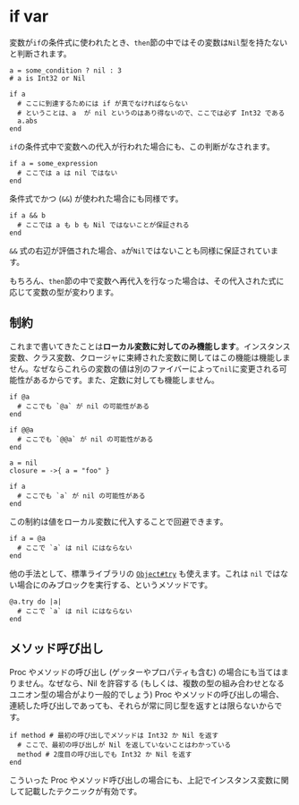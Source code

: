 # if var

変数が`if`の条件式に使われたとき、`then`節の中ではその変数は`Nil`型を持たないと判断されます。

```crystal
a = some_condition ? nil : 3
# a is Int32 or Nil

if a
  # ここに到達するためには if が真でなければならない
  # ということは、a  が nil というのはあり得ないので、ここでは必ず Int32 である
  a.abs
end
```

`if`の条件式中で変数への代入が行われた場合にも、この判断がなされます。

```crystal
if a = some_expression
  # ここでは a は nil ではない
end
```

条件式でかつ (`&&`) が使われた場合にも同様です。

```crystal
if a && b
  # ここでは a も b も Nil ではないことが保証される
end
```

`&&` 式の右辺が評価された場合、`a`が`Nil`ではないことも同様に保証されています。

もちろん、`then`節の中で変数へ再代入を行なった場合は、その代入された式に応じて変数の型が変わります。

## 制約

これまで書いてきたことは**ローカル変数に対してのみ機能します**。インスタンス変数、クラス変数、クロージャに束縛された変数に関してはこの機能は機能しません。なぜならこれらの変数の値は別のファイバーによって`nil`に変更される可能性があるからです。また、定数に対しても機能しません。

```crystal
if @a
  # ここでも `@a` が nil の可能性がある
end

if @@a
  # ここでも `@@a` が nil の可能性がある
end

a = nil
closure = ->{ a = "foo" }

if a
  # ここでも `a` が nil の可能性がある
end
```

この制約は値をローカル変数に代入することで回避できます。

```crystal
if a = @a
  # ここで `a` は nil にはならない
end
```

他の手法として、標準ライブラリの [`Object#try`](https://crystal-lang.org/api/latest/Object.html#try%28%26block%29-instance-method) も使えます。これは `nil` ではない場合にのみブロックを実行する、というメソッドです。

```crystal
@a.try do |a|
  # ここで `a` は nil にはならない
end
```

## メソッド呼び出し

Proc やメソッドの呼び出し (ゲッターやプロパティも含む) の場合にも当てはまりません。なぜなら、Nil を許容する (もしくは、複数の型の組み合わせとなるユニオン型の場合がより一般的でしょう) Proc やメソッドの呼び出しの場合、連続した呼び出しであっても、それらが常に同じ型を返すとは限らないからです。

```crystal
if method # 最初の呼び出しでメソッドは Int32 か Nil を返す
  # ここで、最初の呼び出しが Nil を返していないことはわかっている
  method # 2度目の呼び出しでも Int32 か Nil を返す
end
```

こういった Proc やメソッド呼び出しの場合にも、上記でインスタンス変数に関して記載したテクニックが有効です。
